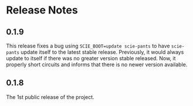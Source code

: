 # Release Notes

## 0.1.9

This release fixes a bug using `SCIE_BOOT=update scie-pants` to have
`scie-pants` update itself to the latest stable release. Previously, it
would always update to itself if there was no greater version stable
released. Now, it properly short circuits and informs that there is no
newer version available.

## 0.1.8

The 1st public release of the project.
